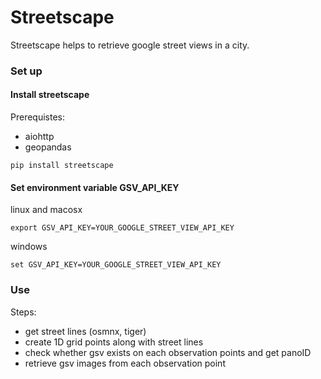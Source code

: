 # Streetscape

Streetscape helps to retrieve google street views in a city. 

### Set up

#### Install streetscape
Prerequistes: 
- aiohttp
- geopandas


```
pip install streetscape
```

#### Set environment variable GSV_API_KEY
linux and macosx
```
export GSV_API_KEY=YOUR_GOOGLE_STREET_VIEW_API_KEY
```
windows
```
set GSV_API_KEY=YOUR_GOOGLE_STREET_VIEW_API_KEY
```

### Use

Steps:
- get street lines (osmnx, tiger)
- create 1D grid points along with street lines 
- check whether gsv exists on each observation points and get panoID
- retrieve gsv images from each observation point

